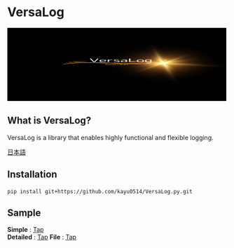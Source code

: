 # VersaLog

<img src="/image/VersaLog.png" width="500" height="167" />

## What is VersaLog?

VersaLog is a library that enables highly functional and flexible logging.

[日本語](README.md)

## Installation

```
pip install git+https://github.com/kayu0514/VersaLog.py.git
```

## Sample

**Simple** : [Tap](/tests/simple_test.py)  
**Detailed** : [Tap](/tests/detailed_test.py)
**File** : [Tap](/tests/file_test.py)
